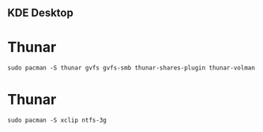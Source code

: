 
## KDE Desktop
# Thunar
```
sudo pacman -S thunar gvfs gvfs-smb thunar-shares-plugin thunar-volman
```
# Thunar
```
sudo pacman -S xclip ntfs-3g
```
